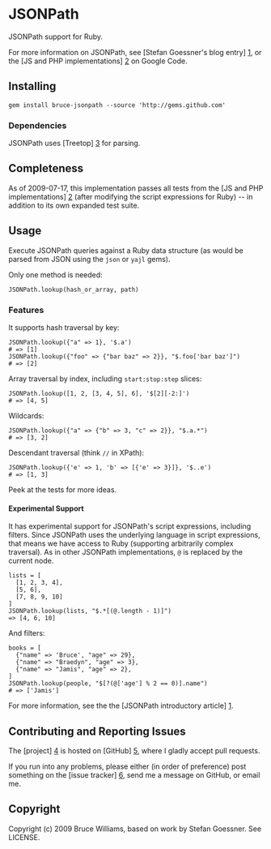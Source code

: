 # JSONPath

JSONPath support for Ruby.

For more information on JSONPath, see [Stefan Goessner's blog entry] [1], or
the [JS and PHP implementations] [2] on Google Code.

## Installing

    gem install bruce-jsonpath --source 'http://gems.github.com'

### Dependencies

JSONPath uses [Treetop] [3] for parsing.

## Completeness

As of 2009-07-17, this implementation passes all tests from the
[JS and PHP implementations] [2] (after modifying the script expressions
for Ruby) -- in addition to its own expanded test suite.

## Usage

Execute JSONPath queries against a Ruby data
structure (as would be parsed from JSON using the `json` or `yajl` gems).

Only one method is needed:

    JSONPath.lookup(hash_or_array, path)

### Features

It supports hash traversal by key:

    JSONPath.lookup({"a" => 1}, '$.a')
    # => [1]
    JSONPath.lookup({"foo" => {"bar baz" => 2}}, "$.foo['bar baz']")
    # => [2]
    
Array traversal by index, including `start:stop:step` slices:

    JSONPath.lookup([1, 2, [3, 4, 5], 6], '$[2][-2:]')
    # => [4, 5]
    
Wildcards:

    JSONPath.lookup({"a" => {"b" => 3, "c" => 2}}, "$.a.*")
    # => [3, 2]
    
Descendant traversal (think `//` in XPath):

    JSONPath.lookup({'e' => 1, 'b' => [{'e' => 3}]}, '$..e')
    # => [1, 3]
    
Peek at the tests for more ideas.
    
#### Experimental Support
    
It has experimental support for JSONPath's script expressions, including
filters.  Since JSONPath uses the underlying language in script expressions,
that means we have access to Ruby (supporting arbitrarily complex traversal).
As in other JSONPath implementations, `@` is replaced by the current node.

    lists = [
      [1, 2, 3, 4],
      [5, 6],
      [7, 8, 9, 10]
    ]
    JSONPath.lookup(lists, "$.*[(@.length - 1)]")
    => [4, 6, 10]

And filters:

    books = [
      {"name" => 'Bruce', "age" => 29},
      {"name" => "Braedyn", "age" => 3},
      {"name" => "Jamis", "age" => 2},
    ]
    JSONPath.lookup(people, "$[?(@['age'] % 2 == 0)].name")
    # => ['Jamis']

For more information, see the the [JSONPath introductory article] [1].

## Contributing and Reporting Issues

The [project] [4] is hosted on [GitHub] [5], where I gladly accept pull
requests.

If you run into any problems, please either (in order of preference) post
something on the [issue tracker] [6], send me a message on GitHub, or email me.

## Copyright

Copyright (c) 2009 Bruce Williams, based on work by Stefan Goessner.
See LICENSE.

[1]: http://goessner.net/articles/JsonPath/
[2]: http://code.google.com/p/jsonpath/
[3]: http://treetop.rubyforge.org/
[4]: http://github.com/bruce/jsonpath
[5]: http://github.com/
[6]: http://github.com/bruce/jsonpath/issues
